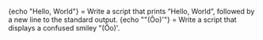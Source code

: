 {echo "Hello, World"} = Write a script that prints “Hello, World”, followed by a new line to the standard output.
{echo "\"(Ôo)'"} = Write a script that displays a confused smiley "(Ôo)'.

